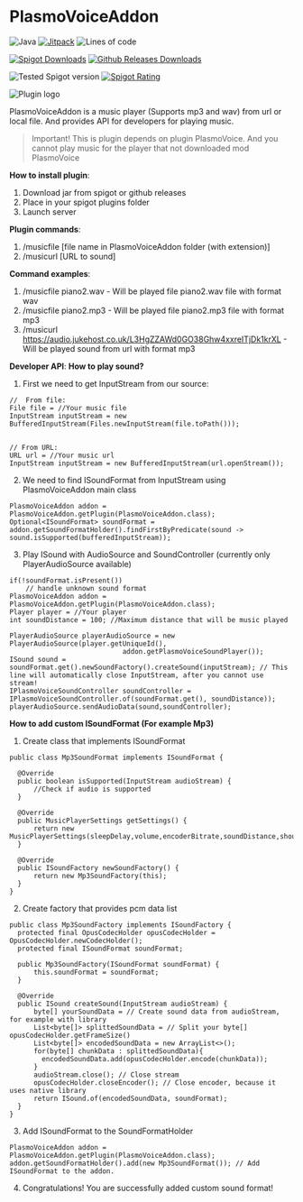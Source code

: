 # PlasmoVoiceAddon

![Java](https://img.shields.io/badge/Java-8%2B-brightgreen)
[![Jitpack](https://jitpack.io/v/U61vashka/PlasmoVoiceAddon.svg)](https://jitpack.io/#U61vashka/PlasmoVoiceAddon) 
![Lines of code](https://img.shields.io/tokei/lines/github/U61vashka/PlasmoVoiceAddon?label=Lines%20of%20code) 

[![Spigot Downloads](https://img.shields.io/spiget/downloads/99253?label=[Spigot]%20Downloads)](https://www.spigotmc.org/resources/plasmovoiceaddon.99253/)
[![Github Releases Downloads](https://img.shields.io/github/downloads/U61vashka/PlasmoVoiceAddon/total?label=[Github]%20Releases%20downloads)](https://github.com/U61vashka/PlasmoVoiceAddon/releases)

![Tested Spigot version](https://img.shields.io/badge/Tested%20on-Spigot%201.16.4-informational)
[![Spigot Rating](https://img.shields.io/spiget/rating/99253?label=[Spigot]%20Rating)](https://www.spigotmc.org/resources/plasmovoiceaddon.99253/) 


![Plugin logo](https://user-images.githubusercontent.com/85439143/150570814-1e3f3e00-7ec7-4972-a888-cfbb32b8ea6f.png)


PlasmoVoiceAddon is a music player (Supports mp3 and wav) from url or local file. And provides API for developers for playing music.

> Important! This is plugin depends on plugin PlasmoVoice. And you cannot play music for the player that not downloaded mod PlasmoVoice

**How to install plugin**:
   1. Download jar from spigot or github releases
   2. Place in your spigot plugins folder
   3. Launch server

**Plugin commands**:
   1. /musicfile [file name in PlasmoVoiceAddon folder (with extension)]
   2. /musicurl [URL to sound]

**Command examples**:
   1. /musicfile piano2.wav - Will be played file piano2.wav file with format wav
   2. /musicfile piano2.mp3 - Will be played file piano2.mp3 file with format mp3
   3. /musicurl https://audio.jukehost.co.uk/L3HgZZAWd0GO38Ghw4xxreITjDk1krXL - Will be played sound from url with format mp3

**Developer API**:
  **How to play sound?**
  1. First we need to get InputStream from our source:
        
    //  From file:
    File file = //Your music file
    InputStream inputStream = new BufferedInputStream(Files.newInputStream(file.toPath()));


    // From URL:
    URL url = //Your music url
    InputStream inputStream = new BufferedInputStream(url.openStream());
  2. We need to find ISoundFormat from InputStream using PlasmoVoiceAddon main class
    
    PlasmoVoiceAddon addon = PlasmoVoiceAddon.getPlugin(PlasmoVoiceAddon.class);
    Optional<ISoundFormat> soundFormat = addon.getSoundFormatHolder().findFirstByPredicate(sound -> sound.isSupported(bufferedInputStream));

  3. Play ISound with AudioSource and SoundController (currently only PlayerAudioSource available)

    if(!soundFormat.isPresent())
        // handle unknown sound format
    PlasmoVoiceAddon addon = PlasmoVoiceAddon.getPlugin(PlasmoVoiceAddon.class);
    Player player = //Your player
    int soundDistance = 100; //Maximum distance that will be music played

    PlayerAudioSource playerAudioSource = new PlayerAudioSource(player.getUniqueId(),
								addon.getPlasmoVoiceSoundPlayer());
    ISound sound = soundFormat.get().newSoundFactory().createSound(inputStream); // This line will automatically close InputStream, after you cannot use stream!
    IPlasmoVoiceSoundController soundController = IPlasmoVoiceSoundController.of(soundFormat.get(), soundDistance));
    playerAudioSource.sendAudioData(sound,soundController);

  **How to add custom ISoundFormat (For example Mp3)**
  1. Create class that implements ISoundFormat
            
    public class Mp3SoundFormat implements ISoundFormat {
  
      @Override
      public boolean isSupported(InputStream audioStream) {
          //Check if audio is supported
      }
  
      @Override
      public MusicPlayerSettings getSettings() {
          return new MusicPlayerSettings(sleepDelay,volume,encoderBitrate,soundDistance,shouldUseCaching);
      }
  
      @Override
      public ISoundFactory newSoundFactory() {
          return new Mp3SoundFactory(this);
      }
    }
  2. Create factory that provides pcm data list

    public class Mp3SoundFactory implements ISoundFactory {
      protected final OpusCodecHolder opusCodecHolder = OpusCodecHolder.newCodecHolder();
      protected final ISoundFormat soundFormat;

      public Mp3SoundFactory(ISoundFormat soundFormat) {
          this.soundFormat = soundFormat;
      }
  
      @Override
      public ISound createSound(InputStream audioStream) {
          byte[] yourSoundData = // Create sound data from audioStream, for example with library
          List<byte[]> splittedSoundData = // Split your byte[] opusCodecHolder.getFrameSize()
          List<byte[]> encodedSoundData = new ArrayList<>();
          for(byte[] chunkData : splittedSoundData){
            encodedSoundData.add(opusCodecHolder.encode(chunkData));
          }
          audioStream.close(); // Close stream
          opusCodecHolder.closeEncoder(); // Close encoder, because it uses native library
          return ISound.of(encodedSoundData, soundFormat);
      }
    }   
  3. Add ISoundFormat to the SoundFormatHolder
   
    PlasmoVoiceAddon addon = PlasmoVoiceAddon.getPlugin(PlasmoVoiceAddon.class);
    addon.getSoundFormatHolder().add(new Mp3SoundFormat()); // Add ISoundFormat to the addon.
  4. Congratulations! You are successfully added custom sound format! 
